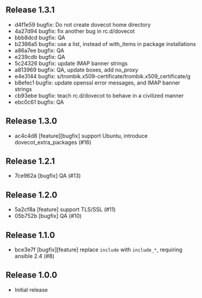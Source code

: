 ## Release 1.3.1

* d4f1e59 bugfix: Do not create dovecot home directory
* 4a27d94 bugfix: fix another bug in rc.d/dovecot
* bbb8dcd bugfix: QA
* b2386a5 bugfix: use a list, instead of with_items in package installations
* a86a7ee bugfix: QA
* e239cdb bugfix: QA
* 5c24326 bugfix: update IMAP banner strings
* a813969 bugfix: QA, update boxes, add no_proxy
* e4e3144 bugfix: s/trombik.x509-certificate/trombik.x509_certificate/g
* b8efec1 bugfix: update openssl error messages, and IMAP banner strings
* cb93ebe bugfix: teach rc.d/dovecot to behave in a civilized manner
* ebc0c61 bugfix: QA

## Release 1.3.0

* ac4c4d8 [feature][bugfix] support Ubuntu, introduce dovecot_extra_packages (#16)

## Release 1.2.1

* 7ce962a [bugfix] QA (#13)

## Release 1.2.0

* 5a2cf8a [feature] support TLS/SSL (#11)
* 05b752b [bugfix] QA (#10)

## Release 1.1.0

* bce3e7f [bugfix][feature] replace `include` with `include_*`, requiring ansible 2.4 (#8)

## Release 1.0.0

* Initial release
